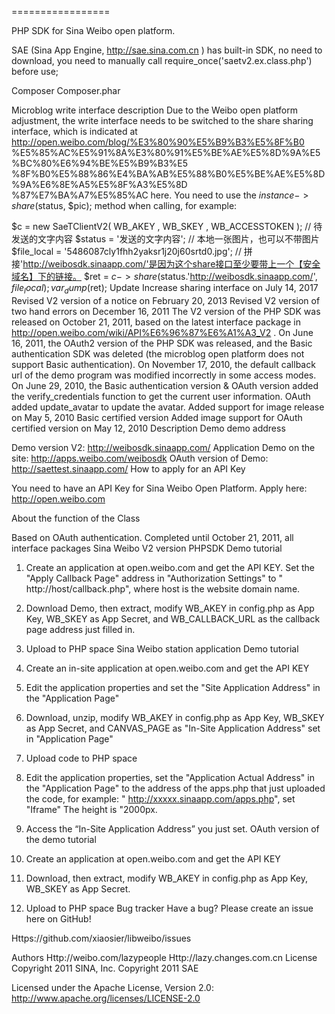 =================

PHP SDK for Sina Weibo open platform. 

SAE (Sina App Engine, http://sae.sina.com.cn ) has built-in SDK, no need to download, you need to manually call require_once('saetv2.ex.class.php') before use;

Composer
Composer.phar 

Microblog write interface description
Due to the Weibo open platform adjustment, the write interface needs to be switched to the share sharing interface, which is indicated at http://open.weibo.com/blog/%E3%80%90%E5%B9%B3%E5%8F%B0 %E5%85%AC%E5%91%8A%E3%80%91%E5%BE%AE%E5%8D%9A%E5%BC%80%E6%94%BE%E5%B9%B3%E5 %8F%B0%E5%88%86%E4%BA%AB%E5%88%B0%E5%BE%AE%E5%8D%9A%E6%8E%A5%E5%8F%A3%E5%8D %87%E7%BA%A7%E5%85%AC here. You need to use the $instance->share($status, $pic); method when calling, for example:

$c = new SaeTClientV2( WB_AKEY , WB_SKEY , WB_ACCESSTOKEN );
// 待发送的文字内容
$status = '发送的文字内容';
// 本地一张图片，也可以不带图片
$file_local = '5486087cly1fhh2yaksr1j20j60srtd0.jpg';
// 拼接'http://weibosdk.sinaapp.com/'是因为这个share接口至少要带上一个【安全域名】下的链接。
$ret = $c->share($status.'http://weibosdk.sinaapp.com/', $file_local);
var_dump($ret);
Update
Increase sharing interface on July 14, 2017
Revised V2 version of a notice on February 20, 2013
Revised V2 version of two hand errors on December 16, 2011
The V2 version of the PHP SDK was released on October 21, 2011, based on the latest interface package in http://open.weibo.com/wiki/API%E6%96%87%E6%A1%A3_V2 .
On June 16, 2011, the OAuth2 version of the PHP SDK was released, and the Basic authentication SDK was deleted (the microblog open platform does not support Basic authentication).
On November 17, 2010, the default callback url of the demo program was modified incorrectly in some access modes.
On June 29, 2010, the Basic authentication version & OAuth version added the verify_credentials function to get the current user information. OAuth added update_avatar to update the avatar.
Added support for image release on May 5, 2010 Basic certified version
Added image support for OAuth certified version on May 12, 2010
Description
Demo demo address

Demo version V2: http://weibosdk.sinaapp.com/
Application Demo on the site: http://apps.weibo.com/weibosdk
OAuth version of Demo: http://saettest.sinaapp.com/
How to apply for an API Key

You need to have an API Key for Sina Weibo Open Platform. Apply here: http://open.weibo.com

About the function of the Class

Based on OAuth authentication.
Completed until October 21, 2011, all interface packages
Sina Weibo V2 version PHPSDK Demo tutorial

1. Create an application at open.weibo.com and get the API KEY. Set the "Apply Callback Page" address in "Authorization Settings" to " http://host/callback.php", where host is the website domain name.
2. Download Demo, then extract, modify WB_AKEY in config.php as App Key, WB_SKEY as App Secret, and WB_CALLBACK_URL as the callback page address just filled in.
3. Upload to PHP space
Sina Weibo station application Demo tutorial

1. Create an in-site application at open.weibo.com and get the API KEY
2. Edit the application properties and set the "Site Application Address" in the "Application Page"
3. Download, unzip, modify WB_AKEY in config.php as App Key, WB_SKEY as App Secret, and CANVAS_PAGE as "In-Site Application Address" set in "Application Page"
4. Upload code to PHP space
5. Edit the application properties, set the "Application Actual Address" in the "Application Page" to the address of the apps.php that just uploaded the code, for example: " http://xxxxx.sinaapp.com/apps.php", set "Iframe" The height is "2000px.
6. Access the “In-Site Application Address” you just set.
OAuth version of the demo tutorial

1. Create an application at open.weibo.com and get the API KEY
2. Download, then extract, modify WB_AKEY in config.php as App Key, WB_SKEY as App Secret.
3. Upload to PHP space
Bug tracker
Have a bug? Please create an issue here on GitHub!

Https://github.com/xiaosier/libweibo/issues

Authors
Http://weibo.com/lazypeople
Http://lazy.changes.com.cn
License
Copyright 2011 SINA, Inc. Copyright 2011 SAE

Licensed under the Apache License, Version 2.0: http://www.apache.org/licenses/LICENSE-2.0
